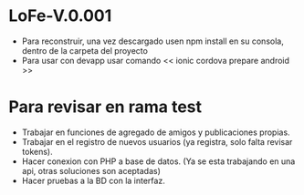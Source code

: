 # LoFe-V.0.001
* Para reconstruir, una vez descargado usen npm install en su consola, dentro de la carpeta del proyecto
* Para usar con devapp usar comando << ionic cordova prepare android >>

# Para revisar en rama test

* Trabajar en funciones de agregado de amigos y publicaciones propias.
* Trabajar en el registro de nuevos usuarios (ya registra, solo falta revisar tokens).
* Hacer conexion con PHP a base de datos. (Ya se esta trabajando en una api, otras soluciones son aceptadas)
* Hacer pruebas a la BD con la interfaz.
